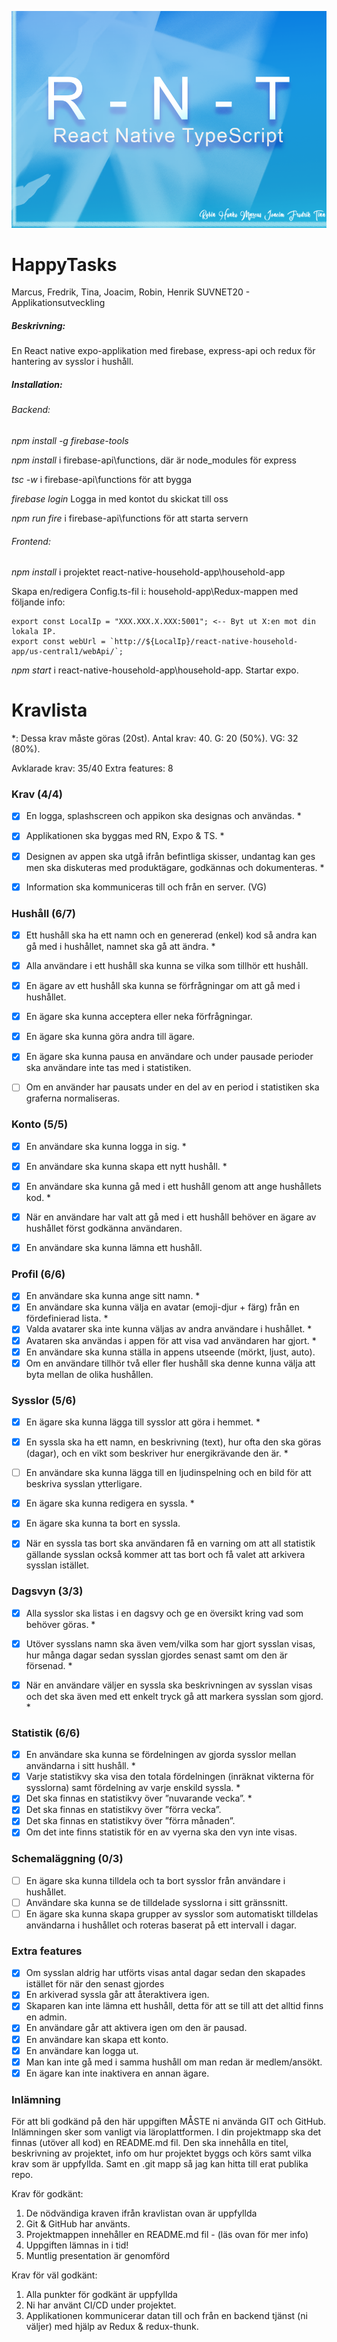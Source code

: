 ![RNT image](household-app/assets/auB9iGd.png "RNT Image")

# HappyTasks
Marcus, Fredrik, Tina, Joacim, Robin, Henrik
SUVNET20 - Applikationsutveckling
##### Beskrivning:
En React native expo-applikation med firebase, express-api och redux för hantering av sysslor i hushåll.
##### Installation:

###### Backend:
_npm install -g firebase-tools_

_npm install_ 
i firebase-api\functions, där är node_modules för express

_tsc -w_
i firebase-api\functions för att bygga

_firebase login_
Logga in med kontot du skickat till oss

_npm run fire_ 
i firebase-api\functions för att starta servern

###### Frontend:

_npm install_ 
i projektet react-native-household-app\household-app

Skapa en/redigera Config.ts-fil i: household-app\Redux-mappen med följande info:
```
export const LocalIp = "XXX.XXX.X.XXX:5001"; <-- Byt ut X:en mot din lokala IP.
export const webUrl = `http://${LocalIp}/react-native-household-app/us-central1/webApi/`;
```
_npm start_
i react-native-household-app\household-app. Startar expo.

# Kravlista

*: Dessa krav måste göras (20st).
Antal krav: 40.
G: 20 (50%).
VG: 32 (80%).

Avklarade krav: 35/40
Extra features: 8
### Krav (4/4)

- [x] En logga, splashscreen och appikon ska designas och användas. *
- [x] Applikationen ska byggas med RN, Expo & TS. *
- [x] Designen av appen ska utgå ifrån befintliga skisser, undantag kan ges men ska diskuteras med produktägare, godkännas och dokumenteras. *
- [x] Information ska kommuniceras till och från en server. (VG)


### Hushåll (6/7)

- [x] Ett hushåll ska ha ett namn och en genererad (enkel) kod så andra kan gå med i hushållet, namnet ska gå att ändra. *
- [x] Alla användare i ett hushåll ska kunna se vilka som tillhör ett hushåll.
- [x] En ägare av ett hushåll ska kunna se förfrågningar om att gå med i hushållet.
- [x] En ägare ska kunna acceptera eller neka förfrågningar.
- [x] En ägare ska kunna göra andra till ägare.
- [x] En ägare ska kunna pausa en användare och under pausade perioder ska användare inte tas med i statistiken.
- [ ] Om en använder har pausats under en del av en period i statistiken ska graferna normaliseras.


### Konto (5/5)

- [x] En användare ska kunna logga in sig. *
- [x] En användare ska kunna skapa ett nytt hushåll. *
- [x] En användare ska kunna gå med i ett hushåll genom att ange hushållets kod. *
- [x] När en användare har valt att gå med i ett hushåll behöver en ägare av hushållet först godkänna användaren.
- [x] En användare ska kunna lämna ett hushåll.


### Profil (6/6)

- [x] En användare ska kunna ange sitt namn. *
- [x] En användare ska kunna välja en avatar (emoji-djur + färg) från en fördefinierad lista. *
- [x] Valda avatarer ska inte kunna väljas av andra användare i hushållet. *
- [x] Avataren ska användas i appen för att visa vad användaren har gjort. *
- [x] En användare ska kunna ställa in appens utseende (mörkt, ljust, auto).
- [x] Om en användare tillhör två eller fler hushåll ska denne kunna välja att byta mellan de olika hushållen.

### Sysslor (5/6)

- [x] En ägare ska kunna lägga till sysslor att göra i hemmet. *
- [x] En syssla ska ha ett namn, en beskrivning (text), hur ofta den ska göras (dagar), och en vikt som beskriver hur energikrävande den är. *
- [ ] En användare ska kunna lägga till en ljudinspelning och en bild för att beskriva sysslan ytterligare.
- [x] En ägare ska kunna redigera en syssla. *
- [x] En ägare ska kunna ta bort en syssla.
- [x] När en syssla tas bort ska användaren få en varning om att all statistik gällande sysslan också kommer att tas bort och få valet att arkivera sysslan istället.


### Dagsvyn (3/3)

- [x] Alla sysslor ska listas i en dagsvy och ge en översikt kring vad som behöver göras. *
- [x] Utöver sysslans namn ska även vem/vilka som har gjort sysslan visas, hur många dagar sedan sysslan gjordes senast samt om den är försenad. *
- [x] När en användare väljer en syssla ska beskrivningen av sysslan visas och det ska även med ett enkelt tryck gå att markera sysslan som gjord. *


### Statistik (6/6)

- [x] En användare ska kunna se fördelningen av gjorda sysslor mellan användarna i sitt hushåll. *
- [x] Varje statistikvy ska visa den totala fördelningen (inräknat vikterna för sysslorna) samt fördelning av varje enskild syssla. *
- [x] Det ska finnas en statistikvy över ”nuvarande vecka”. *
- [x] Det ska finnas en statistikvy över ”förra vecka”.
- [x] Det ska finnas en statistikvy över ”förra månaden”.
- [x] Om det inte finns statistik för en av vyerna ska den vyn inte visas.

### Schemaläggning (0/3)

- [ ] En ägare ska kunna tilldela och ta bort sysslor från användare i hushållet.
- [ ] Användare ska kunna se de tilldelade sysslorna i sitt gränssnitt.
- [ ] En ägare ska kunna skapa grupper av sysslor som automatiskt tilldelas användarna i hushållet och roteras baserat på ett intervall i dagar.

### Extra features
- [x] Om sysslan aldrig har utförts visas antal dagar sedan den skapades istället för när den senast gjordes
- [x] En arkiverad syssla går att återaktivera igen.
- [x] Skaparen kan inte lämna ett hushåll, detta för att se till att det alltid finns en admin.
- [x] En användare går att aktivera igen om den är pausad.
- [x] En användare kan skapa ett konto.
- [x] En användare kan logga ut.
- [x] Man kan inte gå med i samma hushåll om man redan är medlem/ansökt.
- [x] En ägare kan inte inaktivera en annan ägare.

### Inlämning

För att bli godkänd på den här uppgiften MÅSTE ni använda GIT och GitHub.
Inlämningen sker som vanligt via läroplattformen. I din projektmapp ska det finnas
(utöver all kod) en README.md fil. Den ska innehålla en titel, beskrivning av projektet,
info om hur projektet byggs och körs samt vilka krav som är uppfyllda. Samt en .git mapp
så jag kan hitta till erat publika repo.

Krav för godkänt:

1. De nödvändiga kraven ifrån kravlistan ovan är uppfyllda
2. Git & GitHub har använts.
3. Projektmappen innehåller en README.md fil - (läs ovan för mer info)
4. Uppgiften lämnas in i tid!
5. Muntlig presentation är genomförd

Krav för väl godkänt:

1. Alla punkter för godkänt är uppfyllda
2. Ni har använt CI/CD under projektet.
3. Applikationen kommunicerar datan till och från en backend tjänst (ni väljer) med hjälp av Redux & redux-thunk.
